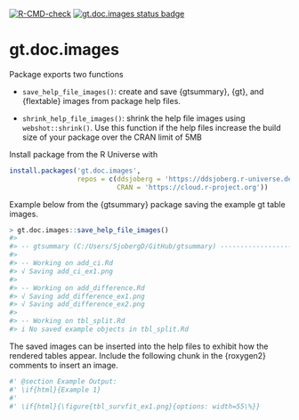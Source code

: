
<!-- README.md is generated from README.Rmd. Please edit that file -->
<!-- badges: start -->

[![R-CMD-check](https://github.com/ddsjoberg/gt.doc.images/workflows/R-CMD-check/badge.svg)](https://github.com/ddsjoberg/gt.doc.images/actions)
[![gt.doc.images status
badge](https://ddsjoberg.r-universe.dev/badges/gt.doc.images)](https://ddsjoberg.r-universe.dev)
<!-- badges: end -->

# gt.doc.images

Package exports two functions

-   `save_help_file_images()`: create and save {gtsummary}, {gt}, and
    {flextable} images from package help files.

-   `shrink_help_file_images()`: shrink the help file images using
    `webshot::shrink()`. Use this function if the help files increase
    the build size of your package over the CRAN limit of 5MB

Install package from the R Universe with

``` r
install.packages('gt.doc.images', 
                 repos = c(ddsjoberg = 'https://ddsjoberg.r-universe.dev',
                           CRAN = 'https://cloud.r-project.org'))
```

Example below from the {gtsummary} package saving the example gt table
images.

``` r
> gt.doc.images::save_help_file_images()
#> 
#> -- gtsummary (C:/Users/SjobergD/GitHub/gtsummary) ------------------------------
#> 
#> -- Working on add_ci.Rd 
#> √ Saving add_ci_ex1.png
#> 
#> -- Working on add_difference.Rd 
#> √ Saving add_difference_ex1.png
#> √ Saving add_difference_ex2.png
#> 
#> -- Working on tbl_split.Rd 
#> i No saved example objects in tbl_split.Rd
```

The saved images can be inserted into the help files to exhibit how the
rendered tables appear. Include the following chunk in the {roxygen2}
comments to insert an image.

``` r
#' @section Example Output:
#' \if{html}{Example 1}
#'
#' \if{html}{\figure{tbl_survfit_ex1.png}{options: width=55\%}}
```
